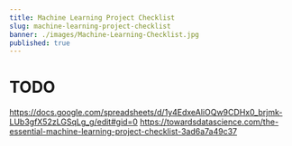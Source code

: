 ```yaml
---
title: Machine Learning Project Checklist
slug: machine-learning-project-checklist
banner: ./images/Machine-Learning-Checklist.jpg
published: true
---
```



# TODO
https://docs.google.com/spreadsheets/d/1y4EdxeAliOQw9CDHx0_brjmk-LUb3gfX52zLGSqLg_g/edit#gid=0
https://towardsdatascience.com/the-essential-machine-learning-project-checklist-3ad6a7a49c37

